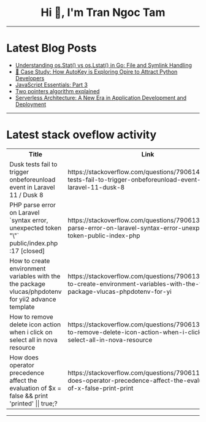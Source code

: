 <h1 align="center">Hi 👋, I'm Tran Ngoc Tam</h1>

---

# Latest Blog Posts 
<!-- BLOG-POST-LIST:START -->
- [Understanding os.Stat&lpar;&rpar; vs os.Lstat&lpar;&rpar; in Go: File and Symlink Handling](https://dev.to/moseeh_52/understanding-osstat-vs-oslstat-in-go-file-and-symlink-handling-3p5d)
- [🎯 Case Study: How AutoKey is Exploring Opire to Attract Python Developers](https://dev.to/opire/case-study-how-autokey-is-exploring-opire-to-attract-python-developers-b8g)
- [JavaScript Essentials: Part 3](https://dev.to/otumianempire/javascript-essentials-part-3-5cc0)
- [Two pointers algorithm explained](https://dev.to/okaz/two-pointers-algorithm-explained-3k0e)
- [Serverless Architecture: A New Era in Application Development and Deployment](https://dev.to/okoye_ndidiamaka_5e3b7d30/serverless-architecture-a-new-era-in-application-development-and-deployment-2hja)
<!-- BLOG-POST-LIST:END -->

---

# Latest stack oveflow activity
<table>
  <tr><th>Title</th><th>Link</th></tr>
  <!-- STACKOVERFLOW:START --><tr><td>Dusk tests fail to trigger onbeforeunload event in Laravel 11 / Dusk 8</td><td>https://stackoverflow.com/questions/79061482/dusk-tests-fail-to-trigger-onbeforeunload-event-in-laravel-11-dusk-8</td></tr><tr><td>PHP parse error on Laravel `syntax error, unexpected token &quot;\&quot;` public/index.php :17 [closed]</td><td>https://stackoverflow.com/questions/79061396/php-parse-error-on-laravel-syntax-error-unexpected-token-public-index-php</td></tr><tr><td>How to create environment variables with the the package vlucas/phpdotenv for yii2 advance template</td><td>https://stackoverflow.com/questions/79061380/how-to-create-environment-variables-with-the-the-package-vlucas-phpdotenv-for-yi</td></tr><tr><td>How to remove delete icon action when i click on select all in nova resource</td><td>https://stackoverflow.com/questions/79061336/how-to-remove-delete-icon-action-when-i-click-on-select-all-in-nova-resource</td></tr><tr><td>How does operator precedence affect the evaluation of $x = false &amp;&amp; print &#39;printed&#39; || true;?</td><td>https://stackoverflow.com/questions/79061159/how-does-operator-precedence-affect-the-evaluation-of-x-false-print-print</td></tr><!-- STACKOVERFLOW:END -->
</table>

---


